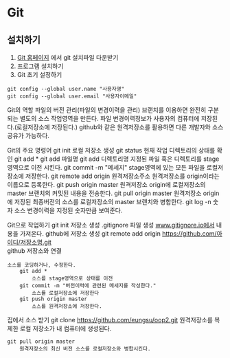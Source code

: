 # Git
## 설치하기
1. [Git 홈페이지](http://www.git-scm.com) 에서 git 설치파일 다운받기
2. 프로그램 설치하기
2. Git 초기 설정하기
 ```
 git config --global user.name "사용자명"
 git config --global user.email "사용자이메일"
 ```

Git의 역할
	파일의 버전 관리(파일의 변경이력을 관리)
	브랜치를 이용하면 완전히 구분되는 별도의 소스 작업영역을 만든다.
	파일 변경이력정보가 사용자의 컴퓨터에 저장된다.(로컬저장소에 저장된다.)
	github와 같은 원격저장소를 활용하면 다른 개발자와 소스공유가 가능하다.

Git의 주요 명령어
	git init
		로컬 저장소 생성
	git status
		현재 작업 디렉토리의 상태를 확인
	git add *
	git add 파일명
	git add 디렉토리명
		지정된 파일 혹은 디렉토리를 stage영역으로 이전 시킨다.
	git commit -m "메세지"
		stage영역에 있는 모든 파일을 로컬저장소에 저장한다.
	git remote add origin 원격저장소주소
		원격저장소를 origin이라는 이름으로 등록한다.
	git push origin master
		원격저장소 origin에 로컬저장소의 master 브랜치의 커밋된 내용을 전송한다.
	git pull origin master
		원격저장소 origin에 저장된 최종버전의 소스를 로컬저장소의 master 브랜치와 병합한다.
	git log -n 숫자
		소스 변경이력을 지정된 숫자만큼 보여준다.


Git으로 작업하기
	git init
		저장소 생성
	.gitignore 파일 생성
		www.gitignore.io에서 내용을 가져온다.
	github에 저장소 생성
	git remote add origin https://github.com/아이디/저장소명.git	
		github 저장소와 연결
	

	소스를 코딩하거나, 수정한다.
		git add *
			소스를 stage영역으로 상태를 이전
		git commit -m "버전이력에 관련된 메세지를 작성한다."
			소스를 로컬저장소에 저장한다
		git push origin master
			소스를 원격저장소에 저장한다.

집에서 소스 받기
	git clone https://github.com/eungsu/oop2.git
		원격저장소를 복제한 로컬 저장소가 내 컴퓨터에 생성된다.

	git pull origin master
		원격저장소의 최신 버전 소스를 로컬저장소와 병합시킨다.



